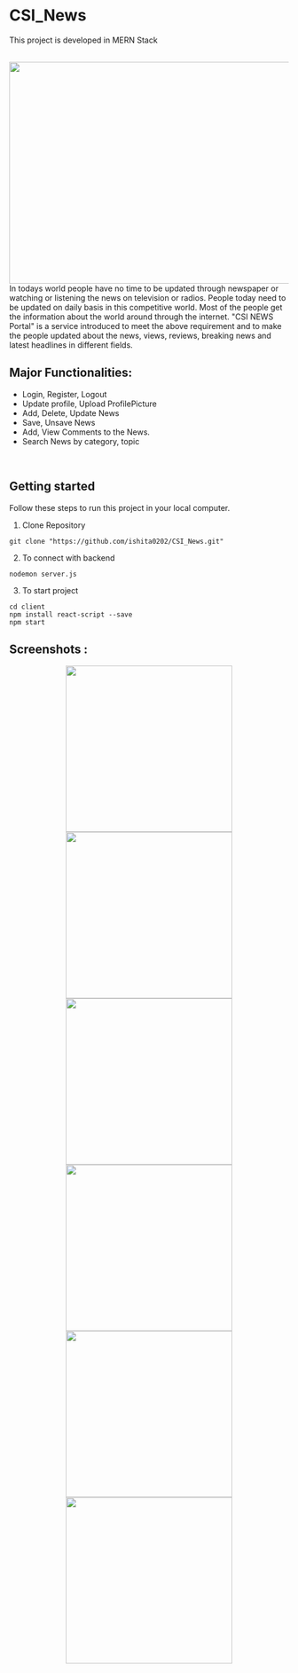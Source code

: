 # CSI_News

This project is developed in MERN Stack

<br>
<img src="https://user-images.githubusercontent.com/58694466/139426184-8925f337-132d-4b78-9c38-5dddbc1ee45b.png" width="600" height="400">
In todays world people have no time to be updated through newspaper or watching or listening the news on television or radios. People today need to be updated on daily basis in this competitive world. Most of the people get the information about the world around through the internet. "CSI NEWS Portal" is a service introduced to meet the above requirement and to make the people updated about the news, views, reviews, breaking news and latest headlines in different fields.
<br>

## Major Functionalities: 
- Login, Register, Logout 
- Update profile, Upload ProfilePicture
- Add, Delete, Update News
- Save, Unsave News
- Add, View Comments to the News.
- Search News by category, topic

<br>

## Getting started
Follow these steps to run this project in your local computer.
1. Clone Repository
```
git clone "https://github.com/ishita0202/CSI_News.git"
```
2. To connect with backend
```
nodemon server.js
```

3. To start project
```
cd client
npm install react-script --save
npm start
```

## Screenshots :
<p align="center">
<img src="https://user-images.githubusercontent.com/58694466/139423194-d92b1b60-aec5-4f3d-8c70-68997a8f65b7.png" width="300" >
<img src="https://user-images.githubusercontent.com/58694466/139423022-83ff8b92-10ff-42f9-82fc-5b49f38fd099.png" width="300" >
<img src="https://user-images.githubusercontent.com/58694466/139422912-3f002b1f-ca57-4388-96ff-3a00fd167830.png" width="300" >
<img src="https://user-images.githubusercontent.com/58694466/139423496-2f7f0e62-7929-4431-9717-2492dc968614.png" width="300" >
<img src="https://user-images.githubusercontent.com/58694466/139423789-22f4b400-3875-47af-b3f7-5fe824f82765.png" width="300" >
<img src="https://user-images.githubusercontent.com/58694466/139424264-12a583fd-fdbf-4eeb-bda5-b247fadab105.jpeg" width="300" >
</p>




